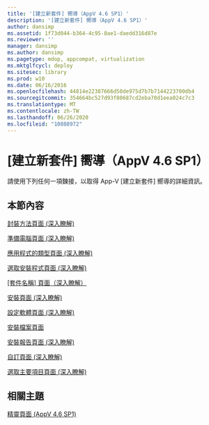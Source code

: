 ```yaml
---
title: '[建立新套件] 嚮導（AppV 4.6 SP1）'
description: '[建立新套件] 嚮導（AppV 4.6 SP1）'
author: dansimp
ms.assetid: 1f73d044-b364-4c95-8ae1-daedd316d87e
ms.reviewer: ''
manager: dansimp
ms.author: dansimp
ms.pagetype: mdop, appcompat, virtualization
ms.mktglfcycl: deploy
ms.sitesec: library
ms.prod: w10
ms.date: 06/16/2016
ms.openlocfilehash: 44814e22387666d50de975d7b7b7144223700db4
ms.sourcegitcommit: 354664bc527d93f80687cd2eba70d1eea024c7c3
ms.translationtype: MT
ms.contentlocale: zh-TW
ms.lasthandoff: 06/26/2020
ms.locfileid: "10808972"
---
```

# [建立新套件] 嚮導（AppV 4.6 SP1）


請使用下列任何一項鍊接，以取得 App-V [建立新套件] 嚮導的詳細資訊。

## 本節內容


<a href="" id="packaging-method-page--learn-more-"></a>[封裝方法頁面 (深入瞭解)](packaging-method-page--learn-more-.md)  

<a href="" id="prepare-computer-page--learn-more-"></a>[準備電腦頁面 (深入瞭解)](prepare-computer-page--learn-more-.md)  

<a href="" id="type-of-application-page--learn-more-"></a>[應用程式的類型頁面 (深入瞭解)](type-of-application-page--learn-more-.md)  

<a href="" id="select-installer-page--learn-more-"></a>[選取安裝程式頁面 (深入瞭解)](select-installer-page--learn-more-.md)  

<a href="" id="package-name-page---learn-more-"></a>[[套件名稱] 頁面（深入瞭解）](package-name-page---learn-more-.md)  

<a href="" id="installation-page--learn-more-"></a>[安裝頁面 (深入瞭解)](installation-page--learn-more-.md)  

<a href="" id="configure-software-page--learn-more-"></a>[設定軟體頁面 (深入瞭解)](configure-software-page--learn-more-.md)  

<a href="" id="installation-files-page"></a>[安裝檔案頁面](installation-files-page.md)  

<a href="" id="installation-report-page--learn-more-"></a>[安裝報告頁面 (深入瞭解)](installation-report-page--learn-more-.md)  

<a href="" id="customize-page--learn-more-"></a>[自訂頁面 (深入瞭解)](customize-page--learn-more-.md)  

<a href="" id="select-primary-page--learn-more-"></a>[選取主要項目頁面 (深入瞭解)](select-primary-page--learn-more-.md)  

## 相關主題


[精靈頁面 (AppV 4.6 SP1)](wizard-pages--appv-46-sp1-.md)

 

 





